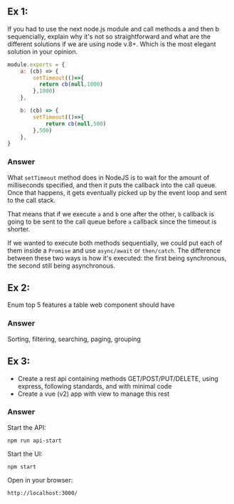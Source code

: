Ex 1:
-----
If you had to use the next node.js module and call methods a and then b sequencially, explain why it's not so straightforward and what are the different solutions if we are using node v.8+.
Which is the most elegant solution in your opinion.
```javascript
module.exports = {
    a: (cb) => {
        setTimeout(()=>{
          return cb(null,1000)
        },1000)
    },

    b: (cb) => {
        setTimeout(()=>{
            return cb(null,500)
        },500)
    },
}
```

### Answer
What `setTimeout` method does in NodeJS is to wait for the amount of milliseconds specified,
and then it puts the callback into the call queue. Once that happens, it gets eventually picked up by the event loop and
sent to the call stack. 

That means that if we execute `a` and `b` one after the other, `b` callback is going to be
sent to the call queue before `a` callback since the timeout is shorter.

If we wanted to execute both methods sequentially, we could put each of them inside a `Promise` and use `async/await` or
`then/catch`. The difference between these two ways is how it's executed: the first being synchronous, the second still
being asynchronous.

Ex 2:
-----
Enum top 5 features a table web component should have

### Answer
Sorting, filtering, searching, paging, grouping

Ex 3:
-----

- Create a rest api containing methods GET/POST/PUT/DELETE, using express, following standards, and with minimal code
- Create a vue (v2) app with view to manage this rest

### Answer
Start the API:
```
npm run api-start
```

Start the UI:
```
npm start
```

Open in your browser:
```
http://localhost:3000/
```
